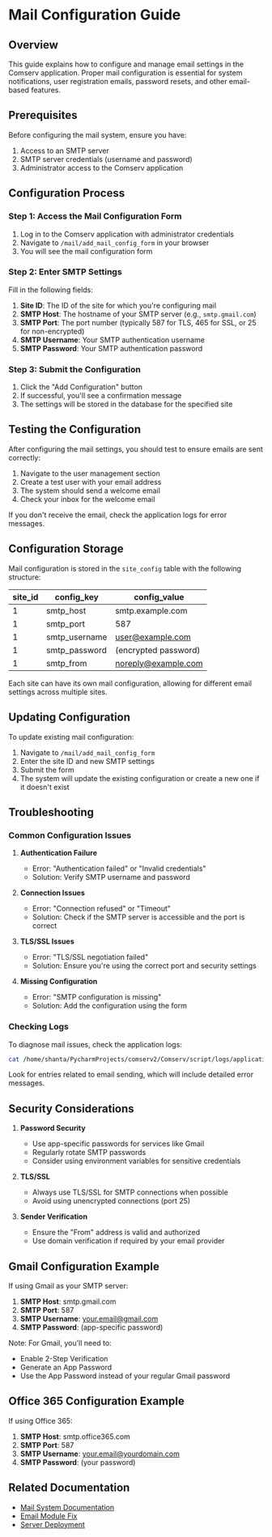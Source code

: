 # Mail Configuration Guide

## Overview

This guide explains how to configure and manage email settings in the Comserv application. Proper mail configuration is essential for system notifications, user registration emails, password resets, and other email-based features.

## Prerequisites

Before configuring the mail system, ensure you have:

1. Access to an SMTP server
2. SMTP server credentials (username and password)
3. Administrator access to the Comserv application

## Configuration Process

### Step 1: Access the Mail Configuration Form

1. Log in to the Comserv application with administrator credentials
2. Navigate to `/mail/add_mail_config_form` in your browser
3. You will see the mail configuration form

### Step 2: Enter SMTP Settings

Fill in the following fields:

1. **Site ID**: The ID of the site for which you're configuring mail
2. **SMTP Host**: The hostname of your SMTP server (e.g., `smtp.gmail.com`)
3. **SMTP Port**: The port number (typically 587 for TLS, 465 for SSL, or 25 for non-encrypted)
4. **SMTP Username**: Your SMTP authentication username
5. **SMTP Password**: Your SMTP authentication password

### Step 3: Submit the Configuration

1. Click the "Add Configuration" button
2. If successful, you'll see a confirmation message
3. The settings will be stored in the database for the specified site

## Testing the Configuration

After configuring the mail settings, you should test to ensure emails are sent correctly:

1. Navigate to the user management section
2. Create a test user with your email address
3. The system should send a welcome email
4. Check your inbox for the welcome email

If you don't receive the email, check the application logs for error messages.

## Configuration Storage

Mail configuration is stored in the `site_config` table with the following structure:

| site_id | config_key    | config_value        |
|---------|---------------|---------------------|
| 1       | smtp_host     | smtp.example.com    |
| 1       | smtp_port     | 587                 |
| 1       | smtp_username | user@example.com    |
| 1       | smtp_password | (encrypted password) |
| 1       | smtp_from     | noreply@example.com |

Each site can have its own mail configuration, allowing for different email settings across multiple sites.

## Updating Configuration

To update existing mail configuration:

1. Navigate to `/mail/add_mail_config_form`
2. Enter the site ID and new SMTP settings
3. Submit the form
4. The system will update the existing configuration or create a new one if it doesn't exist

## Troubleshooting

### Common Configuration Issues

1. **Authentication Failure**
   - Error: "Authentication failed" or "Invalid credentials"
   - Solution: Verify SMTP username and password

2. **Connection Issues**
   - Error: "Connection refused" or "Timeout"
   - Solution: Check if the SMTP server is accessible and the port is correct

3. **TLS/SSL Issues**
   - Error: "TLS/SSL negotiation failed"
   - Solution: Ensure you're using the correct port and security settings

4. **Missing Configuration**
   - Error: "SMTP configuration is missing"
   - Solution: Add the configuration using the form

### Checking Logs

To diagnose mail issues, check the application logs:

```bash
cat /home/shanta/PycharmProjects/comserv2/Comserv/script/logs/application.log
```

Look for entries related to email sending, which will include detailed error messages.

## Security Considerations

1. **Password Security**
   - Use app-specific passwords for services like Gmail
   - Regularly rotate SMTP passwords
   - Consider using environment variables for sensitive credentials

2. **TLS/SSL**
   - Always use TLS/SSL for SMTP connections when possible
   - Avoid using unencrypted connections (port 25)

3. **Sender Verification**
   - Ensure the "From" address is valid and authorized
   - Use domain verification if required by your email provider

## Gmail Configuration Example

If using Gmail as your SMTP server:

1. **SMTP Host**: smtp.gmail.com
2. **SMTP Port**: 587
3. **SMTP Username**: your.email@gmail.com
4. **SMTP Password**: (app-specific password)

Note: For Gmail, you'll need to:
- Enable 2-Step Verification
- Generate an App Password
- Use the App Password instead of your regular Gmail password

## Office 365 Configuration Example

If using Office 365:

1. **SMTP Host**: smtp.office365.com
2. **SMTP Port**: 587
3. **SMTP Username**: your.email@yourdomain.com
4. **SMTP Password**: (your password)

## Related Documentation

- [Mail System Documentation](/Documentation/mail_system.md)
- [Email Module Fix](/EMAIL_MODULE_FIX.md)
- [Server Deployment](/SERVER_DEPLOYMENT.md)